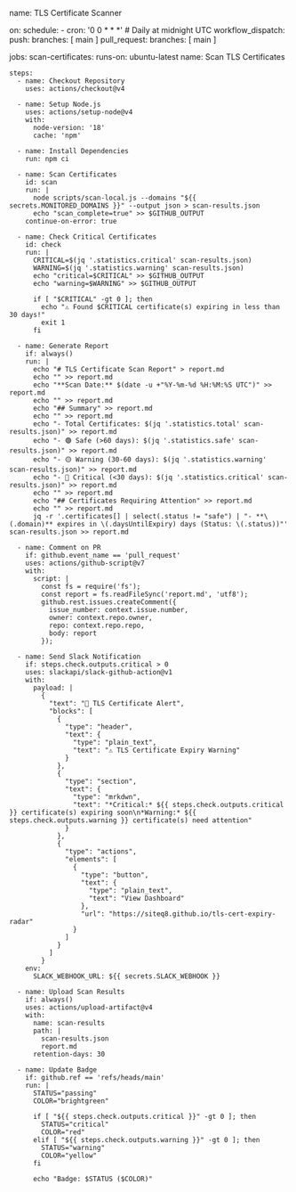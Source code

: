 name: TLS Certificate Scanner

on:
  schedule:
    - cron: '0 0 * * *'  # Daily at midnight UTC
  workflow_dispatch:
  push:
    branches: [ main ]
  pull_request:
    branches: [ main ]

jobs:
  scan-certificates:
    runs-on: ubuntu-latest
    name: Scan TLS Certificates
    
    steps:
      - name: Checkout Repository
        uses: actions/checkout@v4
        
      - name: Setup Node.js
        uses: actions/setup-node@v4
        with:
          node-version: '18'
          cache: 'npm'
          
      - name: Install Dependencies
        run: npm ci
        
      - name: Scan Certificates
        id: scan
        run: |
          node scripts/scan-local.js --domains "${{ secrets.MONITORED_DOMAINS }}" --output json > scan-results.json
          echo "scan_complete=true" >> $GITHUB_OUTPUT
        continue-on-error: true
        
      - name: Check Critical Certificates
        id: check
        run: |
          CRITICAL=$(jq '.statistics.critical' scan-results.json)
          WARNING=$(jq '.statistics.warning' scan-results.json)
          echo "critical=$CRITICAL" >> $GITHUB_OUTPUT
          echo "warning=$WARNING" >> $GITHUB_OUTPUT
          
          if [ "$CRITICAL" -gt 0 ]; then
            echo "⚠️ Found $CRITICAL certificate(s) expiring in less than 30 days!"
            exit 1
          fi
          
      - name: Generate Report
        if: always()
        run: |
          echo "# TLS Certificate Scan Report" > report.md
          echo "" >> report.md
          echo "**Scan Date:** $(date -u +"%Y-%m-%d %H:%M:%S UTC")" >> report.md
          echo "" >> report.md
          echo "## Summary" >> report.md
          echo "" >> report.md
          echo "- Total Certificates: $(jq '.statistics.total' scan-results.json)" >> report.md
          echo "- 🟢 Safe (>60 days): $(jq '.statistics.safe' scan-results.json)" >> report.md
          echo "- 🟡 Warning (30-60 days): $(jq '.statistics.warning' scan-results.json)" >> report.md
          echo "- 🔴 Critical (<30 days): $(jq '.statistics.critical' scan-results.json)" >> report.md
          echo "" >> report.md
          echo "## Certificates Requiring Attention" >> report.md
          echo "" >> report.md
          jq -r '.certificates[] | select(.status != "safe") | "- **\(.domain)** expires in \(.daysUntilExpiry) days (Status: \(.status))"' scan-results.json >> report.md
          
      - name: Comment on PR
        if: github.event_name == 'pull_request'
        uses: actions/github-script@v7
        with:
          script: |
            const fs = require('fs');
            const report = fs.readFileSync('report.md', 'utf8');
            github.rest.issues.createComment({
              issue_number: context.issue.number,
              owner: context.repo.owner,
              repo: context.repo.repo,
              body: report
            });
            
      - name: Send Slack Notification
        if: steps.check.outputs.critical > 0
        uses: slackapi/slack-github-action@v1
        with:
          payload: |
            {
              "text": "🚨 TLS Certificate Alert",
              "blocks": [
                {
                  "type": "header",
                  "text": {
                    "type": "plain_text",
                    "text": "⚠️ TLS Certificate Expiry Warning"
                  }
                },
                {
                  "type": "section",
                  "text": {
                    "type": "mrkdwn",
                    "text": "*Critical:* ${{ steps.check.outputs.critical }} certificate(s) expiring soon\n*Warning:* ${{ steps.check.outputs.warning }} certificate(s) need attention"
                  }
                },
                {
                  "type": "actions",
                  "elements": [
                    {
                      "type": "button",
                      "text": {
                        "type": "plain_text",
                        "text": "View Dashboard"
                      },
                      "url": "https://siteq8.github.io/tls-cert-expiry-radar"
                    }
                  ]
                }
              ]
            }
        env:
          SLACK_WEBHOOK_URL: ${{ secrets.SLACK_WEBHOOK }}
          
      - name: Upload Scan Results
        if: always()
        uses: actions/upload-artifact@v4
        with:
          name: scan-results
          path: |
            scan-results.json
            report.md
          retention-days: 30
          
      - name: Update Badge
        if: github.ref == 'refs/heads/main'
        run: |
          STATUS="passing"
          COLOR="brightgreen"
          
          if [ "${{ steps.check.outputs.critical }}" -gt 0 ]; then
            STATUS="critical"
            COLOR="red"
          elif [ "${{ steps.check.outputs.warning }}" -gt 0 ]; then
            STATUS="warning"
            COLOR="yellow"
          fi
          
          echo "Badge: $STATUS ($COLOR)"

